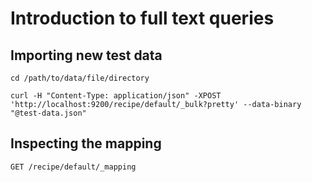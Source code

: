 # Introduction to full text queries

## Importing new test data

```shell
cd /path/to/data/file/directory
```

```shell
curl -H "Content-Type: application/json" -XPOST 'http://localhost:9200/recipe/default/_bulk?pretty' --data-binary "@test-data.json"
```

## Inspecting the mapping

```
GET /recipe/default/_mapping
```